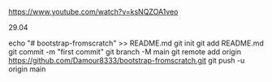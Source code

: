 https://www.youtube.com/watch?v=ksNQZOA1veo

29.04

echo "# bootstrap-fromscratch" >> README.md
git init
git add README.md
git commit -m "first commit"
git branch -M main
git remote add origin https://github.com/Damour8333/bootstrap-fromscratch.git
git push -u origin main